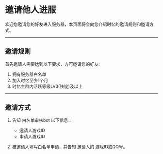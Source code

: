 # 邀请他人进服

欢迎您邀请您的好友进入服务器，本页面将会向您介绍时忆的邀请规则和邀请方式。

-----

## 邀请规则

首先邀请人需要达到以下要求，方可邀请您的好友:

1. 拥有服务器白名单
2. 加入时忆至少1个月
3. 时忆主群内活跃等级LV3(铁锭)及以上

-----
## 邀请方式

1. 告知 白名单审核bot 以下信息：
    - 邀请人游戏ID
    - 申请人游戏ID

2. 被邀请人填写白名单申请，并告知 邀请人的 游戏ID或QQ号。
